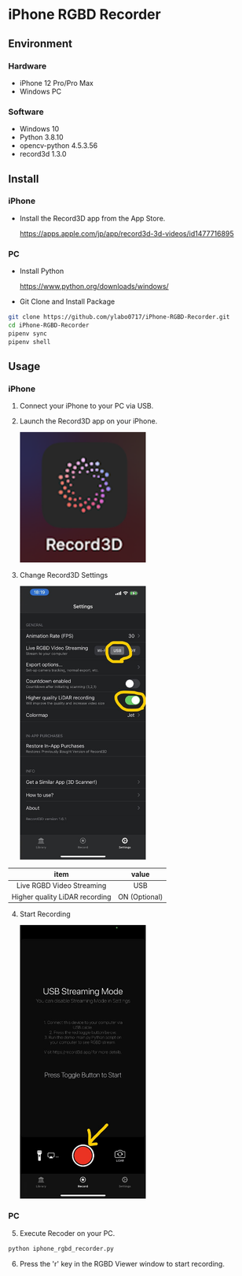 # iPhone RGBD Recorder

## Environment

### Hardware

  * iPhone 12 Pro/Pro Max
  * Windows PC

### Software

   * Windows 10
   * Python 3.8.10
   * opencv-python 4.5.3.56
   * record3d 1.3.0

## Install

### iPhone

* Install the Record3D app from the App Store.

    https://apps.apple.com/jp/app/record3d-3d-videos/id1477716895

### PC

* Install Python

    https://www.python.org/downloads/windows/

* Git Clone and Install Package

```bash
git clone https://github.com/ylabo0717/iPhone-RGBD-Recorder.git
cd iPhone-RGBD-Recorder
pipenv sync
pipenv shell
```

## Usage

### iPhone

1. Connect your iPhone to your PC via USB.

2. Launch the Record3D app on your iPhone.

    <img src="images/Record3D_001.png" width="256">

3. Change Record3D Settings

    <img src="images/Record3D_002.png" width="256">

| item  |  value  |
| :-: | :-: |
| Live RGBD Video Streaming  | USB |
| Higher quality LiDAR recording  | ON (Optional) |


4. Start Recording

    <img src="images/Record3D_003.png" width="256">

### PC

5. Execute Recoder on your PC.

```bash
python iphone_rgbd_recorder.py
```

6. Press the 'r' key in the RGBD Viewer window to start recording.


